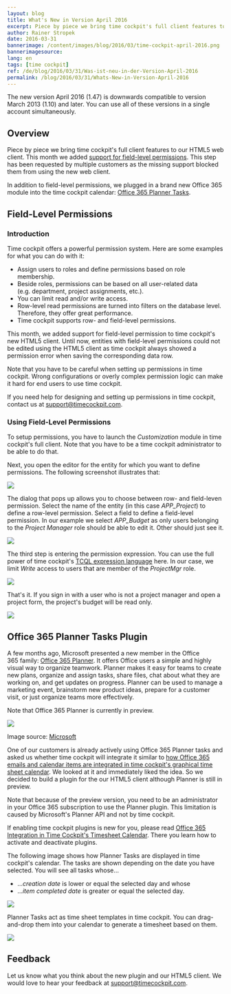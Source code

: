 ```yaml
---
layout: blog
title: What's New in Version April 2016
excerpt: Piece by piece we bring time cockpit's full client features to our HTML5 web client. This month we added support for field-level permissions. This step has been requested by multiple customers as the missing support blocked them from using the new web client. In addition to field-level permissions, we plugged in a brand new Office 365 module into the time cockpit calendar -  Office 365 Planner Tasks.
author: Rainer Stropek
date: 2016-03-31
bannerimage: /content/images/blog/2016/03/time-cockpit-april-2016.png
bannerimagesource: 
lang: en
tags: [time cockpit]
ref: /de/blog/2016/03/31/Was-ist-neu-in-der-Version-April-2016
permalink: /blog/2016/03/31/Whats-New-in-Version-April-2016
---
```


<p>The new version April 2016 (1.47) is downwards compatible to version March 2013 (1.10) and later. You can use all of these versions in a single account simultaneously.</p><h2>Overview</h2><p>Piece by piece we bring time cockpit's full client features to our HTML5 web client. This month we added <a href="#field-level-permissions">support for field-level permissions</a>. This step has been requested by multiple customers as the missing support blocked them from using the new web client.</p><p>In addition to field-level permissions, we plugged in a brand new Office 365 module into the time cockpit calendar: <a href="#office-365-planner-tasks">Office 365 Planner Tasks</a>.</p><h2>
  <a id="field-level-permissions" name="field-level-permissions" class="mce-item-anchor"></a>Field-Level Permissions</h2><h3>Introduction</h3><p>Time cockpit offers a powerful permission system. Here are some examples for what you can do with it:</p><ul>
  <li>Assign users to roles and define permissions based on role membership.
<br /></li>
  <li>Beside roles, permissions can be based on all user-related data (e.g. department, project assignments, etc.).
<br /></li>
  <li>You can limit read and/or write access.</li>
  <li>Row-level read permissions are turned into filters on the database level. Therefore, they offer great performance.</li>
  <li>Time cockpit supports row- and field-level permissions.</li>
</ul><p>This month, we added support for field-level permission to time cockpit's new HTML5 client. Until now, entities with field-level permissions could not be edited using the HTML5 client as time cockpit always showed a permission error when saving the corresponding data row.<br /></p><p class="showcase">Note that you have to be careful when setting up permissions in time cockpit. Wrong configurations or overly complex permission logic can make it hard for end users to use time cockpit.</p><p>If you need help for designing and setting up permissions in time cockpit, contact us at <a href="mailto:support@timecockpit.com">support@timecockpit.com</a>.</p><h3>Using Field-Level Permissions
<br /></h3><p>To setup permissions, you have to launch the <em>Customization</em> module in time cockpit's full client. Note that you have to be a time cockpit administrator to be able to do that.</p><p>Next, you open the editor for the entity for which you want to define permissions. The following screenshot illustrates that:</p><p>
  <img src="{{site.baseurl}}/content/images/blog/2016/03/add-permission.png" />
</p><p>The dialog that pops up allows you to choose between row- and field-leven permission. Select the name of the entity (in this case <em>APP_Project</em>) to define a row-level permission. Select a field to define a field-level permission. In our example we select <em>APP_Budget</em> as only users belonging to the <em>Project Manager</em> role should be able to edit it. Other should just see it.<br /></p><p>
  <img src="{{site.baseurl}}/content/images/blog/2016/03/field-level-permissions-select-field.png" />
</p><p>The third step is entering the permission expression. You can use the full power of time cockpit's <a href="https://help.timecockpit.com/?topic=html/28e3e0bd-6bd7-4435-930b-69671817bf95.htm" target="_blank">TCQL expression language</a> here. In our case, we limit <em>Write</em> access to users that are member of the <em>ProjectMgr</em> role.<br /></p><p>
  <img src="{{site.baseurl}}/content/images/blog/2016/03/define-permission-expression.png" />
</p><p>That's it. If you sign in with a user who is not a project manager and open a project form, the project's budget will be read only.<br /></p><p>
  <img src="{{site.baseurl}}/content/images/blog/2016/03/read-only-field.png" />
</p><h2>
  <a id="office-365-planner-tasks" name="office-365-planner-tasks" class="mce-item-anchor"></a>Office 365 Planner Tasks Plugin</h2><p>A few months ago, Microsoft presented a new member in the Office 365 family: <a href="https://blogs.office.com/2015/09/22/introducing-office-365-planner/" target="_blank">Office 365 Planner</a>. It offers Office users a simple and highly visual way to organize teamwork. Planner makes it easy for teams to create new plans, organize and assign tasks, share files, chat about what they are working on, and get updates on progress. Planner can be used to manage a marketing event, brainstorm new product ideas, prepare for a customer visit, or just organize teams more effectively.</p><p class="showcase">Note that Office 365 Planner is currently in preview.</p><p>
  <img src="{{site.baseurl}}/content/images/blog/2016/03/Introducing-Office-365-Planner-4.png" />
</p><p class="imageCaption">Image source: <a href="https://blogs.office.com/2015/09/22/introducing-office-365-planner/" target="_blank">Microsoft</a></p><p>One of our customers is already actively using Office 365 Planner tasks and asked us whether time cockpit will integrate it similar to <a href="~/blog/2016/02/29/Whats-New-in-Version-March-2016#sent-emails" target="_blank">how Office 365 emails and calendar items are integrated in time cockpit's graphical time sheet calendar</a>. We looked at it and immediately liked the idea. So we decided to build a plugin for the our HTML5 client although Planner is still in preview.<br /></p><p class="showcase">Note that because of the preview version, you need to be an administrator in your Office 365 subscription to use the Planner plugin. This limitation is caused by Microsoft's Planner API and not by time cockpit.</p><p>If enabling time cockpit plugins is new for you, please read <a href="~/blog/2016/02/29/Whats-New-in-Version-March-2016#sent-emails" target="_blank">Office 365 Integration in Time Cockpit's Timesheet Calendar</a>. There you learn how to activate and deactivate plugins. <br /></p><p>The following image shows how Planner Tasks are displayed in time cockpit's calendar. The tasks are shown depending on the date you have selected. You will see all tasks whose...<br /></p><ul>
  <li>...<em>creation date</em> is lower or equal the selected day and whose</li>
  <li>...<em>item completed date</em> is greater or equal the selected day.</li>
</ul><p>
  <img src="{{site.baseurl}}/content/images/blog/2016/03/time-cockpit-office-planner-tasks-integration.png" />
</p><p>Planner Tasks act as time sheet templates in time cockpit. You can drag-and-drop them into your calendar to generate a timesheet based on them.<br /></p><p>
  <img src="{{site.baseurl}}/content/images/blog/2016/03/office-planner-tasks-time-cockpit-drag-drop.png" />
</p><h2>Feedback</h2><p>Let us know what you think about the new plugin and our HTML5 client. We would love to hear your feedback at <a href="mailto:support@timecockpit.com">support@timecockpit.com</a>.</p>